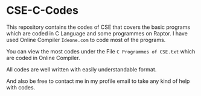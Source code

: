 # CSE-C-Codes

This repository contains the codes of CSE that covers the basic programs which are coded in C Language and some programmes on Raptor. I have used Online Compiler ```Ideone.com``` to code most of the programs.

You can view the most codes under the File ```C Programmes of CSE.txt``` which are coded in Online Compiler. 

All codes are well written with easily understandable format.

And also be free to contact me in my profile email to take any kind of help with codes.
